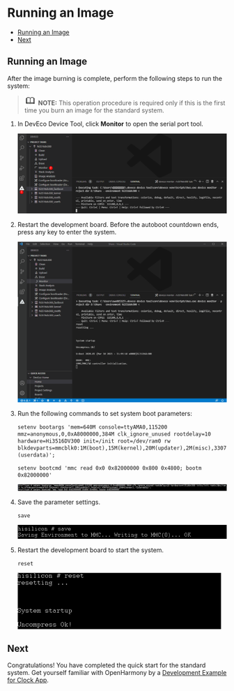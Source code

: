 # Running an Image<a name="EN-US_TOPIC_0000001142160948"></a>

-   [Running an Image](#section153991115191314)
-   [Next](#section5600113114323)

## Running an Image<a name="section153991115191314"></a>

After the image burning is complete, perform the following steps to run the system:

>![](../public_sys-resources/icon-note.gif) **NOTE:** 
>This operation procedure is required only if this is the first time you burn an image for the standard system.

1.  In DevEco Device Tool, click  **Monitor**  to open the serial port tool.

    ![](figures/open-the-serial-port-tool.png)

2.  Restart the development board. Before the autoboot countdown ends, press any key to enter the system.

    ![](figures/press-any-key-to-enter-the-system.gif)

3.  Run the following commands to set system boot parameters:

    ```
    setenv bootargs 'mem=640M console=ttyAMA0,115200 mmz=anonymous,0,0xA8000000,384M clk_ignore_unused rootdelay=10 hardware=Hi3516DV300 init=/init root=/dev/ram0 rw blkdevparts=mmcblk0:1M(boot),15M(kernel),20M(updater),2M(misc),3307M(system),256M(vendor),-(userdata)';
    ```

    ```
    setenv bootcmd 'mmc read 0x0 0x82000000 0x800 0x4800; bootm 0x82000000'
    ```

    ![](figures/setenv-bootargs.png)

4.  Save the parameter settings.

    ```
    save
    ```

    ![](figures/save-the-parameter-settings.png)

5.  Restart the development board to start the system.

    ```
    reset
    ```

    ![](figures/start-the-system.png)


## Next<a name="section5600113114323"></a>

Congratulations! You have completed the quick start for the standard system. Get yourself familiar with OpenHarmony by a  [Development Example for Clock App](../guide/device-clock-guide.md).

